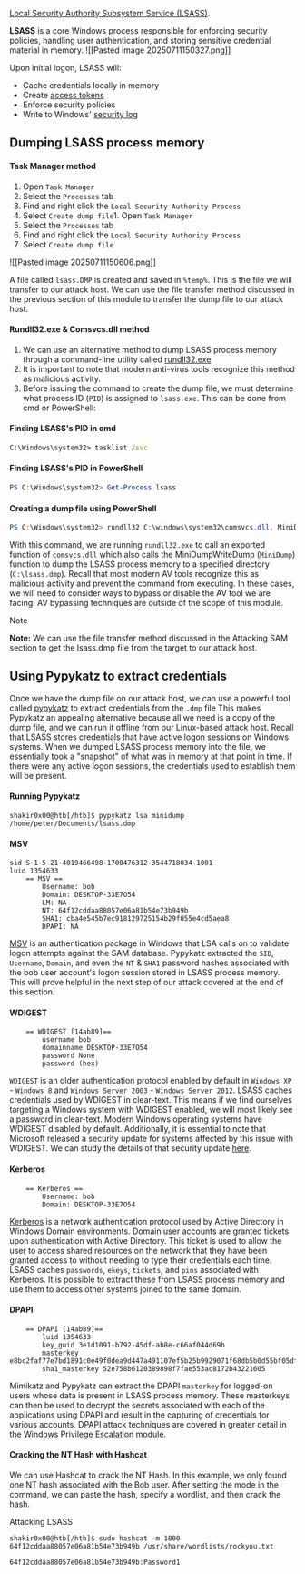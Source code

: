 [Local Security Authority Subsystem Service (LSASS)](https://en.wikipedia.org/wiki/Local_Security_Authority_Subsystem_Service).

**LSASS** is a core Windows process responsible for enforcing security policies, handling user authentication, and storing sensitive credential material in memory.
![[Pasted image 20250711150327.png]]

Upon initial logon, LSASS will:

- Cache credentials locally in memory
- Create [access tokens](https://docs.microsoft.com/en-us/windows/win32/secauthz/access-tokens)
- Enforce security policies
- Write to Windows' [security log](https://docs.microsoft.com/en-us/windows/win32/eventlog/event-logging-security)

## Dumping LSASS process memory

#### Task Manager method

1. Open `Task Manager`
2. Select the `Processes` tab
3. Find and right click the `Local Security Authority Process`
4. Select `Create dump file`1. Open `Task Manager`
5. Select the `Processes` tab
6. Find and right click the `Local Security Authority Process`
7. Select `Create dump file`

![[Pasted image 20250711150606.png]]

A file called `lsass.DMP` is created and saved in `%temp%`. This is the file we will transfer to our attack host. We can use the file transfer method discussed in the previous section of this module to transfer the dump file to our attack host.

#### Rundll32.exe & Comsvcs.dll method

1. We can use an alternative method to dump LSASS process memory through a command-line utility called [rundll32.exe](https://docs.microsoft.com/en-us/windows-server/administration/windows-commands/rundll32)
2. It is important to note that modern anti-virus tools recognize this method as malicious activity.
3. Before issuing the command to create the dump file, we must determine what process ID (`PID`) is assigned to `lsass.exe`. This can be done from cmd or PowerShell:

#### Finding LSASS's PID in cmd

```cmd
C:\Windows\system32> tasklist /svc
```

#### Finding LSASS's PID in PowerShell

```powershell
PS C:\Windows\system32> Get-Process lsass
```

#### Creating a dump file using PowerShell

```powershell
PS C:\Windows\system32> rundll32 C:\windows\system32\comsvcs.dll, MiniDump 672 C:\lsass.dmp full
```

With this command, we are running `rundll32.exe` to call an exported function of `comsvcs.dll` which also calls the MiniDumpWriteDump (`MiniDump`) function to dump the LSASS process memory to a specified directory (`C:\lsass.dmp`). Recall that most modern AV tools recognize this as malicious activity and prevent the command from executing. In these cases, we will need to consider ways to bypass or disable the AV tool we are facing. AV bypassing techniques are outside of the scope of this module.


> [!NOTE] 
> **Note:** We can use the file transfer method discussed in the Attacking SAM section to get the lsass.dmp file from the target to our attack host.



## Using Pypykatz to extract credentials

Once we have the dump file on our attack host, we can use a powerful tool called [pypykatz](https://github.com/skelsec/pypykatz) to extract credentials from the `.dmp` file
This makes Pypykatz an appealing alternative because all we need is a copy of the dump file, and we can run it offline from our Linux-based attack host.
Recall that LSASS stores credentials that have active logon sessions on Windows systems. When we dumped LSASS process memory into the file, we essentially took a "snapshot" of what was in memory at that point in time. If there were any active logon sessions, the credentials used to establish them will be present.


#### Running Pypykatz

```shell 
shakir0x00@htb[/htb]$ pypykatz lsa minidump /home/peter/Documents/lsass.dmp 
```
#### MSV


```shell
sid S-1-5-21-4019466498-1700476312-3544718034-1001
luid 1354633
	== MSV ==
		Username: bob
		Domain: DESKTOP-33E7O54
		LM: NA
		NT: 64f12cddaa88057e06a81b54e73b949b
		SHA1: cba4e545b7ec918129725154b29f055e4cd5aea8
		DPAPI: NA
```

[MSV](https://docs.microsoft.com/en-us/windows/win32/secauthn/msv1-0-authentication-package) is an authentication package in Windows that LSA calls on to validate logon attempts against the SAM database. Pypykatz extracted the `SID`, `Username`, `Domain`, and even the `NT` & `SHA1` password hashes associated with the bob user account's logon session stored in LSASS process memory. This will prove helpful in the next step of our attack covered at the end of this section.

#### WDIGEST

```shell
	== WDIGEST [14ab89]==
		username bob
		domainname DESKTOP-33E7O54
		password None
		password (hex)
```

`WDIGEST` is an older authentication protocol enabled by default in `Windows XP` - `Windows 8` and `Windows Server 2003` - `Windows Server 2012`. LSASS caches credentials used by WDIGEST in clear-text. This means if we find ourselves targeting a Windows system with WDIGEST enabled, we will most likely see a password in clear-text. Modern Windows operating systems have WDIGEST disabled by default. Additionally, it is essential to note that Microsoft released a security update for systems affected by this issue with WDIGEST. We can study the details of that security update [here](https://msrc-blog.microsoft.com/2014/06/05/an-overview-of-kb2871997/).

#### Kerberos

```shell
	== Kerberos ==
		Username: bob
		Domain: DESKTOP-33E7O54
```

[Kerberos](https://web.mit.edu/kerberos/#what_is) is a network authentication protocol used by Active Directory in Windows Domain environments. Domain user accounts are granted tickets upon authentication with Active Directory. This ticket is used to allow the user to access shared resources on the network that they have been granted access to without needing to type their credentials each time. LSASS caches `passwords`, `ekeys`, `tickets`, and `pins` associated with Kerberos. It is possible to extract these from LSASS process memory and use them to access other systems joined to the same domain.

#### DPAPI

```shell
	== DPAPI [14ab89]==
		luid 1354633
		key_guid 3e1d1091-b792-45df-ab8e-c66af044d69b
		masterkey e8bc2faf77e7bd1891c0e49f0dea9d447a491107ef5b25b9929071f68db5b0d55bf05df5a474d9bd94d98be4b4ddb690e6d8307a86be6f81be0d554f195fba92
		sha1_masterkey 52e758b6120389898f7fae553ac8172b43221605
```

Mimikatz and Pypykatz can extract the DPAPI `masterkey` for logged-on users whose data is present in LSASS process memory. These masterkeys can then be used to decrypt the secrets associated with each of the applications using DPAPI and result in the capturing of credentials for various accounts. DPAPI attack techniques are covered in greater detail in the [Windows Privilege Escalation](https://academy.hackthebox.com/module/details/67) module.

#### Cracking the NT Hash with Hashcat

We can use Hashcat to crack the NT Hash. In this example, we only found one NT hash associated with the Bob user. After setting the mode in the command, we can paste the hash, specify a wordlist, and then crack the hash.

Attacking LSASS

```shell
shakir0x00@htb[/htb]$ sudo hashcat -m 1000 64f12cddaa88057e06a81b54e73b949b /usr/share/wordlists/rockyou.txt

64f12cddaa88057e06a81b54e73b949b:Password1
```

